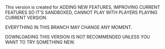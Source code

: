 This version is created for ADDING NEW FEATURES, IMPROVING CURRENT FEATURES SO IT'S SANDBOXED, CANNOT PLAY WITH PLAYERS PLAYING CURRENT VERSION.


EVERYTHING IN THIS BRANCH MAY CHANGE ANY MOMENT.


DOWNLOADING THIS VERSION IS NOT RECOMMENDED UNLESS YOU WANT TO TRY SOMETHING NEW.